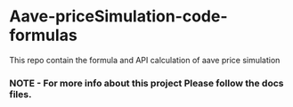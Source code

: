 # Aave-priceSimulation-code-formulas
This repo contain the formula and API calculation of aave price simulation


### NOTE - For more info about this project Please follow the docs files.
